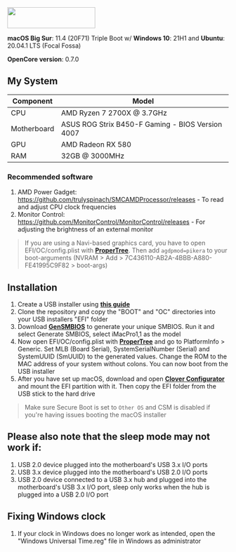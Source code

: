 <img src="https://github.com/acidanthera/OpenCorePkg/blob/master/Docs/Logos/OpenCore_with_text_Small.png" width="200" height="48"/>

**macOS Big Sur**: 11.4 (20F71)  Triple Boot w/ **Windows 10**: 21H1 and **Ubuntu**: 20.04.1 LTS (Focal Fossa)

**OpenCore version**: 0.7.0 <br>

## My System
| **Component** | **Model** |
| ------------- | --------- |
| CPU | AMD Ryzen 7 2700X @ 3.7GHz |
| Motherboard | ASUS ROG Strix B450-F Gaming - BIOS Version 4007 |
| GPU | AMD Radeon RX 580 |
| RAM | 32GB @ 3000MHz |

### Recommended software
1. AMD Power Gadget: https://github.com/trulyspinach/SMCAMDProcessor/releases - To read and adjust CPU clock frequencies
2. Monitor Control: https://github.com/MonitorControl/MonitorControl/releases - For adjusting the brightness of an external monitor

> If you are using a Navi-based graphics card, you have to open EFI/OC/config.plist with [**ProperTree**](https://github.com/corpnewt/ProperTree). Then add `agdpmod=pikera` to your boot-arguments (NVRAM > Add > 7C436110-AB2A-4BBB-A880-FE41995C9F82 > boot-args)

## Installation
  1. Create a USB installer using [**this guide**](https://dortania.github.io/OpenCore-Install-Guide/installer-guide/)
  2. Clone the repository and copy the "BOOT" and "OC" directories into your USB installers "EFI" folder
  3. Download [**GenSMBIOS**](https://github.com/corpnewt/GenSMBIOS) to generate your unique SMBIOS. Run it and select Generate SMBIOS, select iMacPro1,1 as the model
  4. Now open EFI/OC/config.plist with [**ProperTree**](https://github.com/corpnewt/ProperTree) and go to PlatformInfo > Generic. Set MLB (Board Serial), SystemSerialNumber (Serial) and SystemUUID (SmUUID) to the generated values. Change the ROM to the MAC address of your system without colons. You can now boot from the USB installer
  5. After you have set up macOS, download and open [**Clover Configurator**](https://www.macupdate.com/app/mac/61090/clover-configurator/download) and mount the EFI partition with it. Then copy the EFI folder from the USB stick to the hard drive

> Make sure Secure Boot is set to `Other OS` and CSM is disabled if you're having issues booting the macOS installer

## Please also note that the sleep mode may not work if:
1. USB 2.0 device plugged into the motherboard's USB 3.x I/O ports<br>
2. USB 3.x device plugged into the motherboard's USB 2.0 I/O ports<br>
3. USB 2.0 device connected to a USB 3.x hub and plugged into the motherboard's USB 3.x I/O port, sleep only works when the hub is plugged into a USB 2.0 I/O port<br>

## Fixing Windows clock
1. If your clock in Windows does no longer work as intended, open the "Windows Universal Time.reg" file in Windows as administrator
